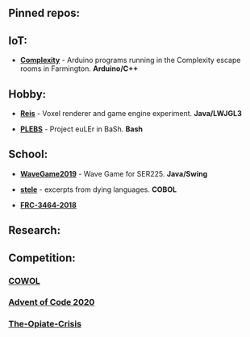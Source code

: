 ## Pinned repos:

## IoT:
* [**Complexity**](https://github.com/mayhd3/Complexity) - Arduino programs running in the Complexity escape rooms in Farmington. **Arduino/C++**

## Hobby:
* [**Reis**](https://github.com/mayhd3/Reis) - Voxel renderer and game engine experiment. **Java/LWJGL3**

* [**PLEBS**](https://github.com/mayhd3/PLEBS) - Project euLEr in BaSh. **Bash**

## School:
* [**WaveGame2019**](https://github.com/mayhd3/WaveGame2019) - Wave Game for SER225. **Java/Swing**

* [**stele**](https://github.com/mayhd3/stele) - excerpts from dying languages. **COBOL**

* [**FRC-3464-2018**](https://github.com/mayhd3/FRC-3464-2018)

## Research:

## Competition:
### [COWOL](https://github.com/mayhd3/COWOL)

### [Advent of Code 2020](https://github.com/mayhd3/Advent-of-Code-2020)

### [The-Opiate-Crisis](https://github.com/mayhd3/The-Opiate-Crisis)
